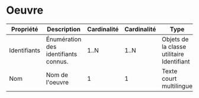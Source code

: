 # Oeuvre

| Propriété | Description | Cardinalité | Cardinalité | Type |
| ------------ | ------------- | ------------ | ------------ |------------ |
| Identifiants | Énumération des identifiants connus. | 1..N | 1..N | Objets de la classe utilitaire Identifiant |
| Nom | Nom de l'oeuvre | 1 | 1 | Texte court multilingue |
